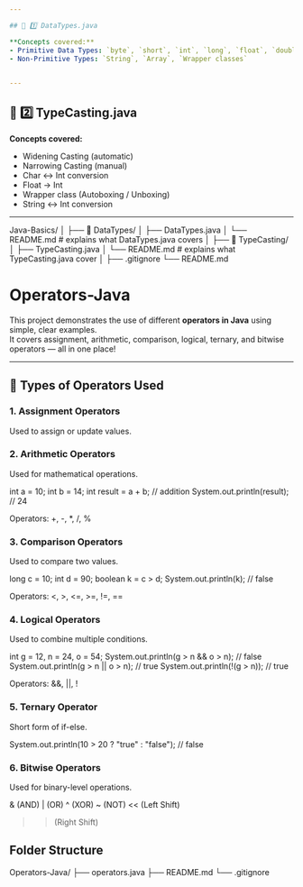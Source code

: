 ```yaml
---

## 🧩 1️⃣ DataTypes.java

**Concepts covered:**
- Primitive Data Types: `byte`, `short`, `int`, `long`, `float`, `double`, `char`, `boolean`
- Non-Primitive Types: `String`, `Array`, `Wrapper classes`

 
---
```


## 🧩 2️⃣ TypeCasting.java

**Concepts covered:**
- Widening Casting (automatic)
- Narrowing Casting (manual)
- Char ↔ Int conversion
- Float → Int
- Wrapper class (Autoboxing / Unboxing)
- String ↔ Int conversion

---

 
 Java-Basics/
│
├── 📁 DataTypes/
│   ├── DataTypes.java
│   └── README.md        # explains what DataTypes.java covers
│
├── 📁 TypeCasting/
│   ├── TypeCasting.java
│   └── README.md        # explains what TypeCasting.java cover
│
├── .gitignore
└── README.md            



 
 # Operators-Java

This project demonstrates the use of different **operators in Java** using simple, clear examples.  
It covers assignment, arithmetic, comparison, logical, ternary, and bitwise operators — all in one place!

---

## 🧮 Types of Operators Used

### 1. Assignment Operators
Used to assign or update values.

### 2. Arithmetic Operators

Used for mathematical operations.

int a = 10;
int b = 14;
int result = a + b; // addition
System.out.println(result); // 24


Operators: +, -, *, /, %

### 3. Comparison Operators

Used to compare two values.

long c = 10;
int d = 90;
boolean k = c > d;
System.out.println(k); // false


Operators: <, >, <=, >=, !=, ==

### 4. Logical Operators

Used to combine multiple conditions.

int g = 12, n = 24, o = 54;
System.out.println(g > n && o > n); // false
System.out.println(g > n || o > n); // true
System.out.println(!(g > n));       // true


Operators: &&, ||, !

### 5. Ternary Operator

Short form of if-else.

System.out.println(10 > 20 ? "true" : "false"); // false

### 6. Bitwise Operators

Used for binary-level operations.

& (AND)
| (OR)
^ (XOR)
~ (NOT)
<< (Left Shift)
>> (Right Shift)
## Folder Structure
Operators-Java/
├── operators.java
├── README.md
└── .gitignore

 
